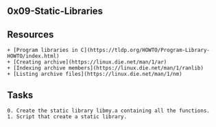 ## 0x09-Static-Libraries

## Resources

	+ [Program libraries in C](https://tldp.org/HOWTO/Program-Library-HOWTO/index.html)
	+ [Creating archive](https://linux.die.net/man/1/ar)
	+ [Indexing archive members](https://linux.die.net/man/1/ranlib)
	+ [Listing archive files](https://linux.die.net/man/1/nm)

## Tasks
	0. Create the static library libmy.a containing all the functions.
	1. Script that create a static library.
